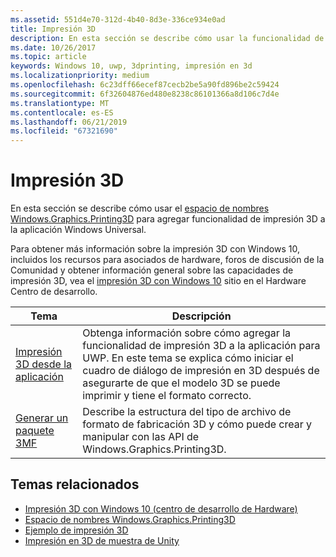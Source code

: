 ```yaml
---
ms.assetid: 551d4e70-312d-4b40-8d3e-336ce934e0ad
title: Impresión 3D
description: En esta sección se describe cómo usar la funcionalidad de impresión en 3D en la aplicación universal de Windows.
ms.date: 10/26/2017
ms.topic: article
keywords: Windows 10, uwp, 3dprinting, impresión en 3d
ms.localizationpriority: medium
ms.openlocfilehash: 6c23dff66ecef87cecb2be5a90fd896be2c59424
ms.sourcegitcommit: 6f32604876ed480e8238c86101366a8d106c7d4e
ms.translationtype: MT
ms.contentlocale: es-ES
ms.lasthandoff: 06/21/2019
ms.locfileid: "67321690"
---
```

# <a name="3d-printing"></a>Impresión 3D


En esta sección se describe cómo usar el [espacio de nombres Windows.Graphics.Printing3D](https://docs.microsoft.com/uwp/api/windows.graphics.printing3d) para agregar funcionalidad de impresión 3D a la aplicación Windows Universal.  

Para obtener más información sobre la impresión 3D con Windows 10, incluidos los recursos para asociados de hardware, foros de discusión de la Comunidad y obtener información general sobre las capacidades de impresión 3D, vea el [impresión 3D con Windows 10](https://developer.microsoft.com/windows/hardware/3d-print/windows-3d-printing) sitio en el Hardware Centro de desarrollo.

| Tema | Descripción |
|-------|-------------|
| [Impresión 3D desde la aplicación](3d-print-from-app.md) | Obtenga información sobre cómo agregar la funcionalidad de impresión 3D a la aplicación para UWP. En este tema se explica cómo iniciar el cuadro de diálogo de impresión en 3D después de asegurarte de que el modelo 3D se puede imprimir y tiene el formato correcto. |
| [Generar un paquete 3MF](generate-3mf.md) | Describe la estructura del tipo de archivo de formato de fabricación 3D y cómo puede crear y manipular con las API de Windows.Graphics.Printing3D. |

## <a name="related-topics"></a>Temas relacionados

* [Impresión 3D con Windows 10 (centro de desarrollo de Hardware)](https://developer.microsoft.com/windows/hardware/3d-print/windows-3d-printing)
* [Espacio de nombres Windows.Graphics.Printing3D](https://docs.microsoft.com/uwp/api/windows.graphics.printing3d)
* [Ejemplo de impresión 3D](https://github.com/Microsoft/Windows-universal-samples/tree/master/Samples/3DPrinting)
* [Impresión en 3D de muestra de Unity](https://github.com/Microsoft/Windows-universal-samples/tree/master/Samples/3DPrintingFromUnity)

 
